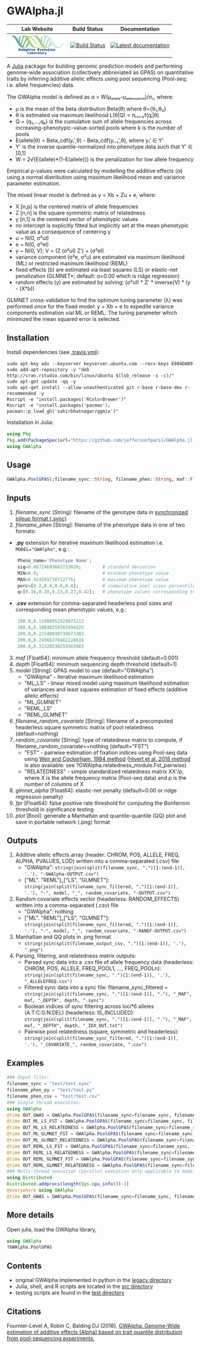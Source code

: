 # GWAlpha.jl

|                                                          **Lab Website**                                                          |                                                            **Build Status**                                                             |                                                                             **Documentation**                                                                             |
|:---------------------------------------------------------------------------------------------------------------------------------:|:---------------------------------------------------------------------------------------------------------------------------------------:|:-------------------------------------------------------------------------------------------------------------------------------------------------------------------------:|
| <a href="https://adaptive-evolution.biosciences.unimelb.edu.au/"><img src="misc/Adaptive Evolution Logo mod.png" width="150"></a> | [![Build Status](https://travis-ci.com/jeffersonfparil/GWAlpha.jl.svg?branch=master)](https://travis-ci.com/jeffersonfparil/GWAlpha.jl) | <a href="https://github.com/jeffersonfparil/GWAlpha.jl/wiki" target="_blank"><img src="https://img.shields.io/badge/docs-latest-blue.svg" alt="Latest documentation"></a> |

<!--- [![CircleCI](https://circleci.com/gh/jeffersonfparil/GWAlpha.svg?style=shield)](https://circleci.com/gh/jeffersonfparil/GWAlpha) --->

A [Julia](https://julialang.org/downloads/) package for building genomic prediction models and performing genome-wide association (collectively abbreviated as GPAS) on quantitative traits by inferring additive allelic effects using pool sequencing (Pool-seq; i.e. allele frequencies) data.

The GWAlpha model is defined as α = W(μₐₗₗₑₗₑ-μₐₗₜₑᵣₙₐₜᵢᵥₑ)/σᵧ, where:
- μ is the mean of the beta distribution Beta(θ) where θ={θ₁,θ₂}
- θ is estimated via maximum likelihood L(θ|Q) ∝ πᵢ₌₁₋ₖf(qᵢ|θ)
- Q = {q₁,...,qₖ} is the cumulative sum of allele frequencies across increasing-phenotypic-value-sorted pools where k is the number of pools
- E(allele|θ) = Beta_cdf(yᵢ',θ) - Beta_cdf(yᵢ₋₁',θ), where yᵢ' ∈ Y'
- Y' is the inverse quantile-normalized into phenotype data such that Y' ∈ [0,1]
- W = 2√{E(allele)*(1-E(allele))} is the penalization for low allele frequency

Empirical p-values were calculated by modelling the additive effects (α) using a normal distribution using maximum likelihood mean and variance parameter estimation.

The mixed linear model is defined as y = Xb + Zu + e, where:
- X [n,p] is the centered matrix of allele frequencies
- Z [n,n] is the square symmetric matrix of relatedness
- y [n,1] is the centered vector of phenotypic values
- no intercept is explicitly fitted but implicitly set at the mean phenotypic value as a consequence of centering y
- u ~ N(0, σ²uI)
- e ~ N(0, σ²eI)
- y ~ N(0, V); V = (Z (σ²uI) Z') + (σ²eI)
- variance component (σ²e, σ²u) are estimated via maximum likelihood (ML) or restricted maximum likelihood (REML)
- fixed effects (b) are estimated via least squares (LS) or elastic-net penalization (GLMNET*; default: α=0.00 which is ridge regression)
- random effects (y) are estimated by solving: (σ²uI) * Z' * inverse(V) * (y - (X*b))

GLMNET cross-validation to find the optimum tuning parameter (λ) was performed once for the fixed model: y = Xb + e to expedite variance components estimation vial ML or REML. The tuning parameter which minimized the mean squared error is selected.

## Installation
Install dependencies (see [.travis.yml](https://github.com/jeffersonfparil/GWAlpha.jl/tree/master/.travis.yml)):
```shell
sudo apt-key adv --keyserver keyserver.ubuntu.com --recv-keys E084DAB9
sudo add-apt-repository -y "deb http://cran.rstudio.com/bin/linux/ubuntu $(lsb_release -s -c)/"
sudo apt-get update -qq -y
sudo apt-get install --allow-unauthenticated git r-base r-base-dev r-recommended -y
Rscript -e "install.packages('RColorBrewer')"
Rscript -e "install.packages('pacman'); pacman::p_load_gh('sahirbhatnagar/ggmix')"
```
Installation in Julia:
```julia
using Pkg
Pkg.add(PackageSpec(url="https://github.com/jeffersonfparil/GWAlpha.jl.git", rev="master"))
using GWAlpha
```

## Usage
```julia
GWAlpha.PoolGPAS(;filename_sync::String, filename_phen::String, maf::Float64=0.001, depth::Int64=1, model::String=["GWAlpha", "ML_LS", "ML_GLMNET", "REML_LS", "REML_GLMNET"][1], filename_random_covariate=nothing, random_covariate::String=["FST", "RELATEDNESS"][1], glmnet_alpha::Float64=collect(range(0.0,1.0,step=0.01,))[1], fpr::Float64=0.01, plot::Bool=false)

```

## Inputs
1. *filename_sync* [String]: filename of the genotype data in [synchronized pileup format (.sync)](https://sourceforge.net/p/popoolation2/wiki/Manual/)
2. *filename_phen* [String]: filename of the phenotype data in one of two formats:
- **.py** extension for iterative maximum likelihood estimation i.e. `MODEL="GWAlpha"`, e.g.:
```julia
	Pheno_name='Phenotype Name';
	sig=0.06724693662723039;		# standard deviation
	MIN=0.0;						# minimum phenotype value
	MAX=0.424591738712776;			# maximum phenotype value
	perc=[0.2,0.4,0.6,0.8];			# cummulative pool sizes percentiles excluding the last pool
	q=[0.16,0.20,0.23,0.27,0.42];	# phenotype values corresponding to each percentile
```
- **.csv** extension for comma-separated headerless pool sizes and corresponding mean phenotypic values, e.g.:
```julia
	200.0,0.11988952929875112
	200.0,0.18030259365994225
	200.0,0.21548030739673382
	200.0,0.24966378482228616
	200.0,0.31328530259365983
```
3. *maf* [Float64]: minimum allele frequency threshold (default=0.001)
4. *depth* [Float64]: minimum sequencing depth threshold (default=1)
5. *model* [String]: GPAS model to use (default="GWAlpha")
	- "GWAlpha" - iterative maximum likelihood estimation
	- "ML_LS" - linear mixed model using maximum likelihood estimation of variances and least squares estimation of fixed effects (additive allelic effects)
	- "ML_GLMNET"
	- "REML_LS"
	- "REML_GLMNET"
6. *filename_random_covariate* [String]: filename of a precomputed headerless square symmetric matrix of pool relatedness (default=nothing)
7. *random_covariate* [String]: type of relatedness matrix to compute, if filename_random_covariate==nothing (default="FST")
	- "FST" - pairwise estimation of fixation indices using Pool-seq data using [Weir and Cockerham, 1984 method](https://www.jstor.org/stable/2408641?seq=1) ([Hivert et al, 2018 method](https://www.biorxiv.org/content/biorxiv/early/2018/03/20/282400.full.pdf) is also available: see ?GWAlpha.relatedness_module.Fst_pairwise)
	- "RELATEDNESS" - simple standardized relatedness matrix XX'/p, where X is the allele frequency matrix (Pool-seq data) and p is the number of columns of X
8. *glmnet_alpha* [Float64]: elastic-net penalty (default=0.00 or ridge regression penalty)
9. *fpr* [Float64]: false positive rate threshold for computing the Bonferroni threshold in significance testing
9. *plot* [Bool]: generate a Manhattan and quantile-quantile (QQ) plot and save in portable network (.png) format

## Outputs
1. Additive allelic effects array (header: CHROM, POS, ALLELE, FREQ, ALPHA, PVALUES, LOD) written into a comma-separated (.csv) file
	- "GWAlpha": `string(join(split(filename_sync, ".")[1:(end-1)], '.'), "-GWAlpha-OUTPUT.csv")`
	- ["ML". "REML"]_["LS", "GLMNET"]: `string(join(split(filename_sync_filtered, ".")[1:(end-1)], '.'), "-", model, "_", random_covariate, "-OUTPUT.csv")`
2. Random covariate effects vector (headerless: RANDOM_EFFECTS) written into a comma-separated (.csv) file
	- "GWAlpha": nothing
	- ["ML". "REML"]_["LS", "GLMNET"]: `string(join(split(filename_sync_filtered, ".")[1:(end-1)], '.'), "-", model, "_", random_covariate, "-RANEF-OUTPUT.csv")`
3. Manhattan and QQ plots in .png format
	- `string(join(split(filename_output_csv, ".")[1:(end-1)], '.'), ".png")`
4. Parsing, filtering, and relatedness matrix outputs:
	- Parsed sync data into a .csv file of allele frequency data (headerless: CHROM, POS, ALLELE, FREQ_POOL1, ..., FREQ_POOLn): `string(join(split(filename_sync, ".")[1:(end-1)], '.'), "_ALLELEFREQ.csv")`
	- Filtered sync data into a sync file: filename_sync_filtered = `string(join(split(filename_sync, ".")[1:(end-1)], "."), "_MAF", maf, "_DEPTH", depth, ".sync")`
	- Boolean indices of sync filtering across loci*6 alleles (A:T:C:G:N:DEL) (headerless: IS_INCLUDED): `string(join(split(filename_sync, ".")[1:(end-1)], "."), "_MAF", maf, "_DEPTH", depth, "_IDX_OUT.txt")`
	- Pairwise pool relatedness (square, symmetric and headerless): `string(join(split(filename_sync_filtered, ".")[1:(end-1)], '.'), "_COVARIATE_", random_covariate, ".csv")`

## Examples
```julia
### Input files:
filename_sync = "test/test.sync"
filename_phen_py = "test/test.py"
filename_phen_csv = "test/test.csv"
### Single thread execution:
using GWAlpha
@time OUT_GWAS = GWAlpha.PoolGPAS(filename_sync=filename_sync, filename_phen=filename_phen_py, maf=0.001, depth=10, model="GWAlpha", fpr=0.01, plot=true)
@time OUT_ML_LS_FST = GWAlpha.PoolGPAS(filename_sync=filename_sync, filename_phen=filename_phen_csv, maf=0.001, depth=10, model="ML_LS", random_covariate="FST", fpr=0.01, plot=true)
@time OUT_ML_LS_RELATEDNESS = GWAlpha.PoolGPAS(filename_sync=filename_sync, filename_phen=filename_phen_csv, maf=0.001, depth=10, model="ML_LS", random_covariate="RELATEDNESS", fpr=0.01, plot=true)
@time OUT_ML_GLMNET_FST = GWAlpha.PoolGPAS(filename_sync=filename_sync, filename_phen=filename_phen_csv, maf=0.001, depth=10, model="ML_GLMNET", random_covariate="RELATEDNESS", glmnet_alpha=0.50, fpr=0.01, plot=true)
@time OUT_ML_GLMNET_RELATEDNESS = GWAlpha.PoolGPAS(filename_sync=filename_sync, filename_phen=filename_phen_csv, maf=0.001, depth=10, model="ML_GLMNET", random_covariate="RELATEDNESS", glmnet_alpha=0.50, fpr=0.01, plot=true)
@time OUT_REML_LS_FST = GWAlpha.PoolGPAS(filename_sync=filename_sync, filename_phen=filename_phen_csv, maf=0.001, depth=10, model="REML_LS", random_covariate="FST", fpr=0.01, plot=true)
@time OUT_REML_LS_RELATEDNESS = GWAlpha.PoolGPAS(filename_sync=filename_sync, filename_phen=filename_phen_csv, maf=0.001, depth=10, model="REML_LS", random_covariate="RELATEDNESS", fpr=0.01, plot=true)
@time OUT_REML_GLMNET_FST = GWAlpha.PoolGPAS(filename_sync=filename_sync, filename_phen=filename_phen_csv, maf=0.001, depth=10, model="REML_GLMNET", random_covariate="RELATEDNESS", glmnet_alpha=0.50, fpr=0.01, plot=true)
@time OUT_REML_GLMNET_RELATEDNESS = GWAlpha.PoolGPAS(filename_sync=filename_sync, filename_phen=filename_phen_csv, maf=0.001, depth=10, model="REML_GLMNET", random_covariate="RELATEDNESS", glmnet_alpha=0.50, fpr=0.01, plot=true)
### Multi-thread execution (parallel execution only applicable to model=="GWAlpha"):
using Distributed
Distributed.addprocs(length(Sys.cpu_info())-1)
@everywhere using GWAlpha
@time OUT_GWAS = GWAlpha.PoolGPAS(filename_sync=filename_sync, filename_phen=filename_phen_py, maf=0.001, depth=10, model="GWAlpha", fpr=0.01, plot=true)
```

## More details
Open julia, load the GWAlpha library,
```julia
using GWAlpha
?GWAlpha.PoolGPAS
```

## Contents
- original GWAlpha implemented in python in the [legacy directory](https://github.com/jeffersonfparil/GWAlpha.jl/tree/master/legacy)
- Julia, shell, and R scripts are located in the [src directory](https://github.com/jeffersonfparil/GWAlpha.jl/tree/master/src)
- testing scripts are found in the [test directory](https://github.com/jeffersonfparil/GWAlpha.jl/tree/master/test)

## Citations

Fournier-Level A, Robin C, Balding DJ (2016). [GWAlpha: Genome-Wide estimation of additive effects (Alpha) based on trait quantile distribution from pool-sequencing experiments.](https://doi.org/10.1093/bioinformatics/btw805)

